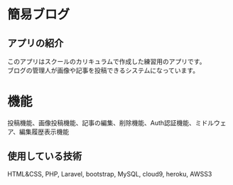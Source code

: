 # 簡易ブログ

## アプリの紹介
このアプリはスクールのカリキュラムで作成した練習用のアプリです。  
ブログの管理人が画像や記事を投稿できるシステムになっています。  

# 機能
投稿機能、画像投稿機能、記事の編集、削除機能、Auth認証機能、ミドルウェア、編集履歴表示機能

## 使用している技術
HTML&CSS, PHP, Laravel, bootstrap, MySQL, cloud9, heroku, AWSS3

